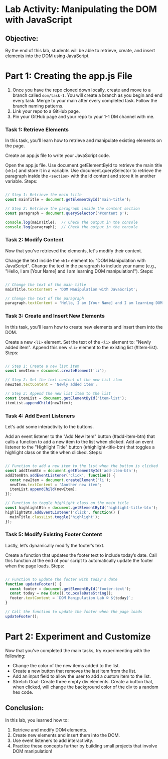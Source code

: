 # Lab Activity: Manipulating the DOM with JavaScript
## Objective:
By the end of this lab, students will be able to retrieve, create, and insert elements into the DOM using JavaScript.


# Part 1: Creating the app.js File
1. Once you have the repo cloned down locally, create and move to a branch called `dom/task-1`. You will create a branch as you begin and end every task. Merge to your main after every completed task. Follow the branch naming patterns.
2. Link your repo to a GitHub page.
3. Pin your GitHub page and your repo to your 1-1 DM channel with me.


### Task 1: Retrieve Elements
In this task, you'll learn how to retrieve and manipulate existing elements on the page.

Create an app.js file to write your JavaScript code.

Open the app.js file.
Use document.getElementById to retrieve the main title (`<h1>`) and store it in a variable.
Use document.querySelector to retrieve the paragraph inside the `<section>` with the id content and store it in another variable.
Steps:

``` javascript

// Step 1: Retrieve the main title
const mainTitle = document.getElementById('main-title');

// Step 2: Retrieve the paragraph inside the content section
const paragraph = document.querySelector('#content p');

console.log(mainTitle);  // Check the output in the console
console.log(paragraph);  // Check the output in the console
```

### Task 2: Modify Content
Now that you've retrieved the elements, let's modify their content.

Change the text inside the `<h1>` element to: "DOM Manipulation with JavaScript".
Change the text in the paragraph to include your name (e.g., "Hello, I am [Your Name] and I am learning DOM manipulation!").
Steps:

``` javascript

// Change the text of the main title
mainTitle.textContent = 'DOM Manipulation with JavaScript';

// Change the text of the paragraph
paragraph.textContent = 'Hello, I am [Your Name] and I am learning DOM manipulation!';
```

### Task 3: Create and Insert New Elements
In this task, you'll learn how to create new elements and insert them into the DOM.

Create a new `<li>` element.
Set the text of the `<li>` element to: "Newly added item".
Append this new `<li>` element to the existing list (#item-list).
Steps:

``` javascript

// Step 1: Create a new list item
const newItem = document.createElement('li');

// Step 2: Set the text content of the new list item
newItem.textContent = 'Newly added item';

// Step 3: Append the new list item to the list
const itemList = document.getElementById('item-list');
itemList.appendChild(newItem);
```

### Task 4: Add Event Listeners
Let's add some interactivity to the buttons.

Add an event listener to the "Add New Item" button (#add-item-btn) that calls a function to add a new item to the list when clicked.
Add an event listener to the "Highlight Title" button (#highlight-title-btn) that toggles a highlight class on the title when clicked.
Steps:

``` javascript

// Function to add a new item to the list when the button is clicked
const addItemBtn = document.getElementById('add-item-btn');
addItemBtn.addEventListener('click', function() {
  const newItem = document.createElement('li');
  newItem.textContent = 'Another new item';
  itemList.appendChild(newItem);
});

// Function to toggle highlight class on the main title
const highlightBtn = document.getElementById('highlight-title-btn');
highlightBtn.addEventListener('click', function() {
  mainTitle.classList.toggle('highlight');
});
```

### Task 5: Modify Existing Footer Content
Lastly, let’s dynamically modify the footer’s text.

Create a function that updates the footer text to include today’s date.
Call this function at the end of your script to automatically update the footer when the page loads.
Steps:

``` javascript

// Function to update the footer with today's date
function updateFooter() {
  const footer = document.getElementById('footer-text');
  const today = new Date().toLocaleDateString();
  footer.textContent = `DOM Manipulation Lab © ${today}`;
}

// Call the function to update the footer when the page loads
updateFooter();
```

# Part 2: Experiment and Customize
Now that you've completed the main tasks, try experimenting with the following:

- Change the color of the new items added to the list.
- Create a new button that removes the last item from the list.
- Add an input field to allow the user to add a custom item to the list.
- Stretch Goal: Create three empty div elements. Create a button that, when clicked, will change the background color of the div to a random hex code.

## Conclusion:
In this lab, you learned how to:

1. Retrieve and modify DOM elements.
2. Create new elements and insert them into the DOM.
3. Use event listeners to add interactivity.
4. Practice these concepts further by building small projects that involve DOM manipulation!